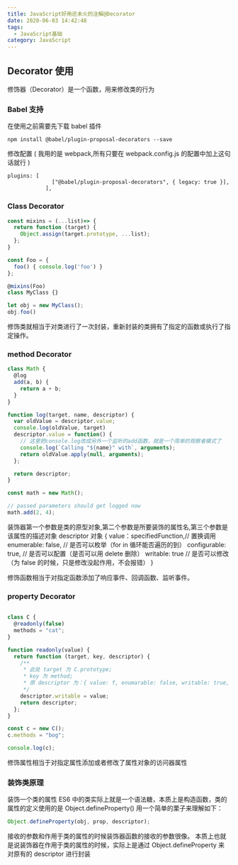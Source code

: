 ```yaml
---
title: JavaScript好用还未火的注解@Decorator
date: 2020-06-03 14:42:48
tags:
  - JavaScript基础
category: JavaScript
---
```


## Decorator 使用

修饰器（Decorator）是一个函数，用来修改类的行为

### Babel 支持

在使用之前需要先下载 babel 插件

```
npm install @babel/plugin-proposal-decorators --save
```

修改配置 ( 我用的是 webpack,所有只要在 webpack.config.js 的配置中加上这句话就行 )

```
plugins: [
              ["@babel/plugin-proposal-decorators", { legacy: true }],
            ],
```

### Class Decorator

```javaScript
const mixins = (...list)=> {
  return function (target) {
    Object.assign(target.prototype, ...list);
  };
}

const Foo = {
  foo() { console.log('foo') }
};

@mixins(Foo)
class MyClass {}

let obj = new MyClass();
obj.foo()
```

修饰类就相当于对类进行了一次封装，重新封装的类拥有了指定的函数或执行了指定操作。

### method Decorator

```javaScript
class Math {
  @log
  add(a, b) {
    return a + b;
  }
}

function log(target, name, descriptor) {
  var oldValue = descriptor.value;
  console.log(oldValue, target)
  descriptor.value = function() {
    // 这里把console.log改成另外一个监听的add函数，就是一个简单的观察者模式了
    console.log(`Calling "${name}" with`, arguments);
    return oldValue.apply(null, arguments);
  };

  return descriptor;
}

const math = new Math();

// passed parameters should get logged now
math.add(2, 4);
```

装饰器第一个参数是类的原型对象,第二个参数是所要装饰的属性名,第三个参数是该属性的描述对象
descriptor 对象
{
value：specifiedFunction,// 置换调用
enumerable: false, // 是否可以枚举（for in 循环能否遍历的到）
configurable: true, // 是否可以配置（是否可以用 delete 删除）
writable: true // 是否可以修改（为 false 的时候，只是修改没起作用，不会报错）
}

修饰函数相当于对指定函数添加了响应事件、回调函数、监听事件。

### property Decorator

```javaScript

class C {
  @readonly(false)
  methods = "cat";
}

function readonly(value) {
  return function (target, key, descriptor) {
    /**
     * 此处 target 为 C.prototype;
     * key 为 method;
     * 原 descriptor 为：{ value: f, enumarable: false, writable: true, configurable: true }
     */
    descriptor.writable = value;
    return descriptor;
  };
}

const c = new C();
c.methods = "bog";

console.log(c);
```

修饰属性相当于对指定属性添加或者修改了属性对象的访问器属性

### 装饰类原理

装饰一个类的属性
ES6 中的类实际上就是一个语法糖，本质上是构造函数，类的属性的定义使用的是 Object.defineProperty() 用一个简单的栗子来理解如下：

```javascript
Object.defineProperty(obj, prop, descriptor);
```

接收的参数和作用于类的属性的时候装饰器函数的接收的参数很像。
本质上也就是说装饰器在作用于类的属性的时候，实际上是通过 Object.defineProperty 来对原有的 descriptor 进行封装
